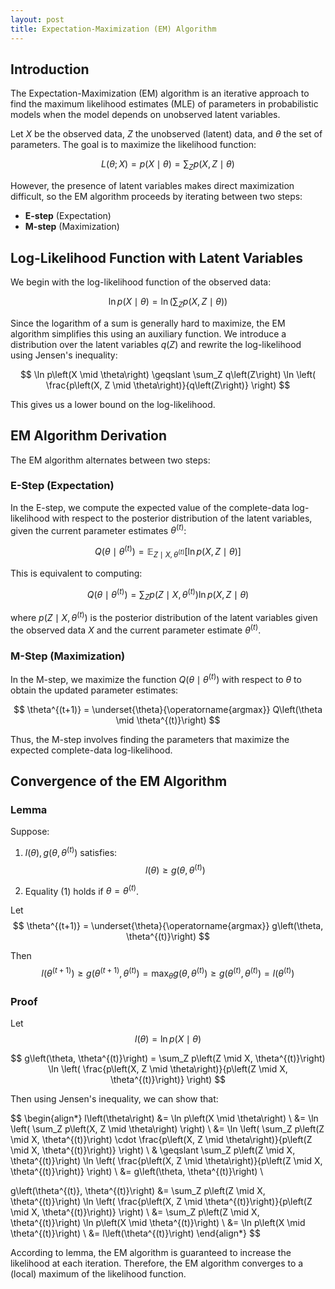```yaml
---
layout: post
title: Expectation-Maximization (EM) Algorithm
---
```


## Introduction
The Expectation-Maximization (EM) algorithm is an iterative approach to find the maximum likelihood estimates (MLE) of parameters in probabilistic models when the model depends on unobserved latent variables.

Let $X$ be the observed data, $Z$ the unobserved (latent) data, and $\theta$ the set of parameters. The goal is to maximize the likelihood function:

$$
L\left(\theta; X\right) = p\left(X \mid \theta\right) = \sum_Z p\left(X, Z \mid \theta\right)
$$

However, the presence of latent variables makes direct maximization difficult, so the EM algorithm proceeds by iterating between two steps:
- **E-step** (Expectation)
- **M-step** (Maximization)

## Log-Likelihood Function with Latent Variables
We begin with the log-likelihood function of the observed data:

$$
\ln p\left(X \mid \theta\right) = \ln \left( \sum_Z p\left(X, Z \mid \theta\right) \right)
$$

Since the logarithm of a sum is generally hard to maximize, the EM algorithm simplifies this using an auxiliary function. We introduce a distribution over the latent variables $q\left(Z\right)$ and rewrite the log-likelihood using Jensen's inequality:

$$
\ln p\left(X \mid \theta\right) \geqslant \sum_Z q\left(Z\right) \ln \left( \frac{p\left(X, Z \mid \theta\right)}{q\left(Z\right)} \right)
$$

This gives us a lower bound on the log-likelihood.

## EM Algorithm Derivation
The EM algorithm alternates between two steps:

### E-Step (Expectation)
In the E-step, we compute the expected value of the complete-data log-likelihood with respect to the posterior distribution of the latent variables, given the current parameter estimates $\theta^{(t)}$:

$$
Q\left(\theta \mid \theta^{(t)}\right) = \mathbb{E}_{Z \mid X, \theta^{(t)}} \left[ \ln p\left(X, Z \mid \theta\right) \right]
$$

This is equivalent to computing:

$$
Q\left(\theta \mid \theta^{(t)}\right) = \sum_Z p\left(Z \mid X, \theta^{(t)}\right) \ln p\left(X, Z \mid \theta\right)
$$

where $p\left(Z \mid X, \theta^{(t)}\right)$ is the posterior distribution of the latent variables given the observed data $X$ and the current parameter estimate $\theta^{(t)}$.

### M-Step (Maximization)
In the M-step, we maximize the function $Q\left(\theta \mid \theta^{(t)}\right)$ with respect to $\theta$ to obtain the updated parameter estimates:

$$
\theta^{(t+1)} = \underset{\theta}{\operatorname{argmax}} Q\left(\theta \mid \theta^{(t)}\right)
$$

Thus, the M-step involves finding the parameters that maximize the expected complete-data log-likelihood.

## Convergence of the EM Algorithm
### Lemma
Suppose:

1. $l\left(\theta\right), g\left(\theta, \theta^{(t)}\right)$ satisfies:
$$
    l\left(\theta\right) \geqslant g\left(\theta, \theta^{(t)}\right) \tag {1}
$$

2. Equality (1) holds if $\theta = \theta^{(t)}$.

Let
$$
\theta^{(t+1)} = \underset{\theta}{\operatorname{argmax}} g\left(\theta, \theta^{(t)}\right)
$$

Then
$$
l\left(\theta^{(t+1)}\right) \geqslant g\left(\theta^{(t+1)}, \theta^{(t)}\right) = \max _\theta g\left(\theta, \theta^{(t)}\right) \geqslant g\left(\theta^{(t)}, \theta^{(t)}\right) = l\left(\theta^{(t)}\right)
$$

### Proof

Let
$$
l\left(\theta\right) = \ln p\left(X \mid \theta\right)
$$

$$
g\left(\theta, \theta^{(t)}\right) = \sum_Z p\left(Z \mid X, \theta^{(t)}\right) \ln \left( \frac{p\left(X, Z \mid \theta\right)}{p\left(Z \mid X, \theta^{(t)}\right)} \right)
$$

Then using Jensen's inequality, we can show that:

$$
\begin{align*}
l\left(\theta\right) &= \ln p\left(X \mid \theta\right) \\
&= \ln \left( \sum_Z p\left(X, Z \mid \theta\right) \right) \\
&= \ln \left( \sum_Z p\left(Z \mid X, \theta^{(t)}\right) \cdot \frac{p\left(X, Z \mid \theta\right)}{p\left(Z \mid X, \theta^{(t)}\right)} \right) \\
& \geqslant \sum_Z p\left(Z \mid X, \theta^{(t)}\right) \ln \left( \frac{p\left(X, Z \mid \theta\right)}{p\left(Z \mid X, \theta^{(t)}\right)} \right) \\
&= g\left(\theta, \theta^{(t)}\right) \\

g\left(\theta^{(t)}, \theta^{(t)}\right)
&= \sum_Z p\left(Z \mid X, \theta^{(t)}\right) \ln \left( \frac{p\left(X, Z \mid \theta^{(t)}\right)}{p\left(Z \mid X, \theta^{(t)}\right)} \right) \\
&= \sum_Z p\left(Z \mid X, \theta^{(t)}\right) \ln p\left(X \mid \theta^{(t)}\right) \\
&= \ln p\left(X \mid \theta^{(t)}\right) \\
&= l\left(\theta^{(t)}\right)
\end{align*}
$$

According to lemma, the EM algorithm is guaranteed to increase the likelihood at each iteration. Therefore, the EM algorithm converges to a (local) maximum of the likelihood function.
